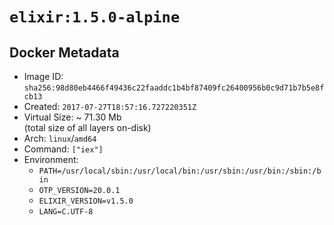 # `elixir:1.5.0-alpine`

## Docker Metadata

- Image ID: `sha256:98d80eb4466f49436c22faaddc1b4bf87409fc26400956b0c9d71b7b5e8fcb13`
- Created: `2017-07-27T18:57:16.727220351Z`
- Virtual Size: ~ 71.30 Mb  
  (total size of all layers on-disk)
- Arch: `linux`/`amd64`
- Command: `["iex"]`
- Environment:
  - `PATH=/usr/local/sbin:/usr/local/bin:/usr/sbin:/usr/bin:/sbin:/bin`
  - `OTP_VERSION=20.0.1`
  - `ELIXIR_VERSION=v1.5.0`
  - `LANG=C.UTF-8`
